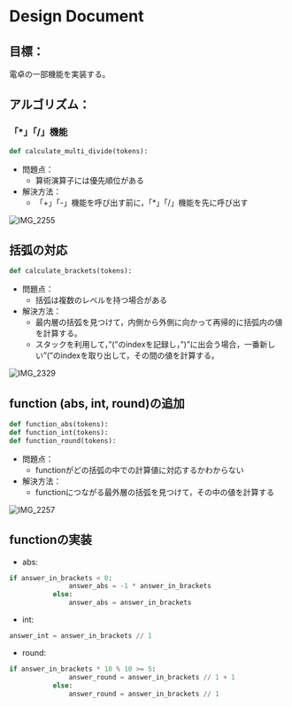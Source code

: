 Design Document
=========
## 目標：
電卓の一部機能を実装する。

## アルゴリズム：
### 「*」「/」機能
```python
def calculate_multi_divide(tokens):
```
* 問題点：
  * 算術演算子には優先順位がある
* 解決方法：
  * 「+」「-」機能を呼び出す前に，「*」「/」機能を先に呼び出す
  
![IMG_2255](https://github.com/kaki-bai/STEP/assets/107014844/96143cf7-7fa3-450d-bf52-5baa418933ee)

## 括弧の対応
```python
def calculate_brackets(tokens):
```
* 問題点：
  * 括弧は複数のレベルを持つ場合がある
* 解決方法：
  * 最内層の括弧を見つけて，内側から外側に向かって再帰的に括弧内の値を計算する。
  * スタックを利用して，”(”のindexを記録し，”)”に出会う場合，一番新しい”(”のindexを取り出して，その間の値を計算する。
  
![IMG_2329](https://github.com/kaki-bai/STEP/assets/107014844/bdafaa31-6dcd-4efa-80e1-4fd0abcbeeec)

## function (abs, int, round)の追加
```python
def function_abs(tokens):
def function_int(tokens):
def function_round(tokens):
```
* 問題点：
  * functionがどの括弧の中での計算値に対応するかわからない
* 解決方法：
  * functionにつながる最外層の括弧を見つけて，その中の値を計算する
  
![IMG_2257](https://github.com/kaki-bai/STEP/assets/107014844/c35a8b41-55ca-4cb5-9ef2-4ed662f15437)		
		
## functionの実装
* abs:
```python
if answer_in_brackets < 0:
               answer_abs = -1 * answer_in_brackets
           else:
               answer_abs = answer_in_brackets
```
* int:
```python
answer_int = answer_in_brackets // 1
```
* round:
```python
if answer_in_brackets * 10 % 10 >= 5:
               answer_round = answer_in_brackets // 1 + 1
           else:
               answer_round = answer_in_brackets // 1
```

